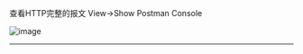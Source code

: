 查看HTTP完整的报文
View→Show Postman Console

![image](https://user-images.githubusercontent.com/4274041/90250912-755d3400-de6f-11ea-8139-93a4f747c626.png)

---
